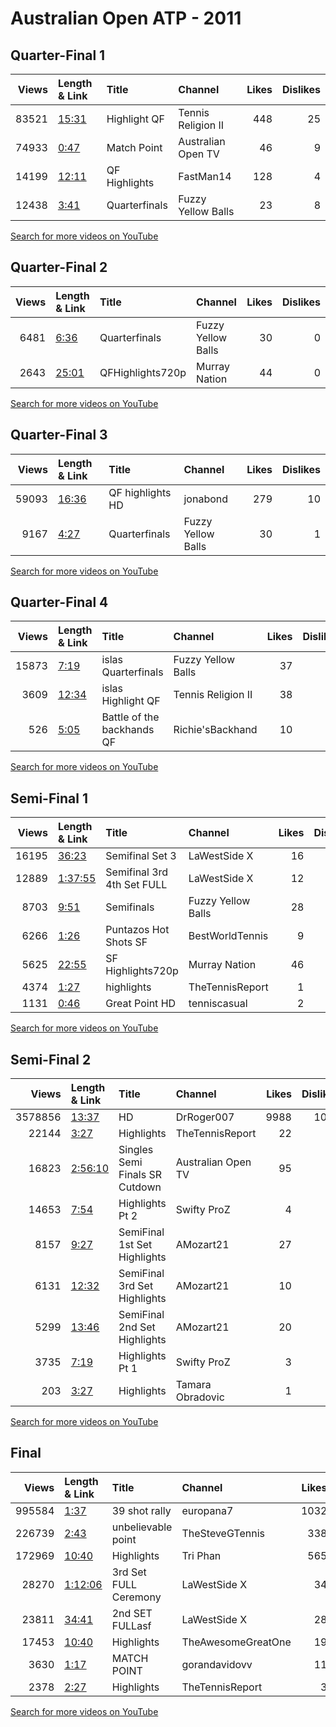 
# Australian Open ATP - 2011
    
## Quarter-Final 1
|   Views | Length & Link                                        | Title          | Channel            |   Likes |   Dislikes |
|--------:|:-----------------------------------------------------|:---------------|:-------------------|--------:|-----------:|
|   83521 | [15:31](https://www.youtube.com/watch?v=NqBWvVoZ-zQ) | Highlight   QF | Tennis Religion II |     448 |         25 |
|   74933 | [0:47](https://www.youtube.com/watch?v=jgBTk3QH08s)  | Match Point    | Australian Open TV |      46 |          9 |
|   14199 | [12:11](https://www.youtube.com/watch?v=A1WTOIB82fs) | QF Highlights  | FastMan14          |     128 |          4 |
|   12438 | [3:41](https://www.youtube.com/watch?v=I_EeLUaoJsM)  | Quarterfinals  | Fuzzy Yellow Balls |      23 |          8 |

[Search for more videos on YouTube](https://www.youtube.com/results?search_query=%22australian+open%22+%22Ferrer%22+%22Nadal%22+%222011%22+%22highlights%22)     

## Quarter-Final 2
|   Views | Length & Link                                        | Title            | Channel            |   Likes |   Dislikes |
|--------:|:-----------------------------------------------------|:-----------------|:-------------------|--------:|-----------:|
|    6481 | [6:36](https://www.youtube.com/watch?v=v-bTFH-MFfo)  | Quarterfinals    | Fuzzy Yellow Balls |      30 |          0 |
|    2643 | [25:01](https://www.youtube.com/watch?v=AenxjxvlUKE) | QFHighlights720p | Murray Nation      |      44 |          0 |

[Search for more videos on YouTube](https://www.youtube.com/results?search_query=%22australian+open%22+%22Murray%22+%22Dolgopolov%22+%222011%22+%22highlights%22)     

## Quarter-Final 3
|   Views | Length & Link                                        | Title               | Channel            |   Likes |   Dislikes |
|--------:|:-----------------------------------------------------|:--------------------|:-------------------|--------:|-----------:|
|   59093 | [16:36](https://www.youtube.com/watch?v=dfqgV0istqs) | QF    highlights HD | jonabond           |     279 |         10 |
|    9167 | [4:27](https://www.youtube.com/watch?v=qk3fukvpG4s)  | Quarterfinals       | Fuzzy Yellow Balls |      30 |          1 |

[Search for more videos on YouTube](https://www.youtube.com/results?search_query=%22australian+open%22+%22Djokovic%22+%22Berdych%22+%222011%22+%22highlights%22)     

## Quarter-Final 4
|   Views | Length & Link                                        | Title                            | Channel            |   Likes |   Dislikes |
|--------:|:-----------------------------------------------------|:---------------------------------|:-------------------|--------:|-----------:|
|   15873 | [7:19](https://www.youtube.com/watch?v=tdAGC5Pm4UI)  | islas     Quarterfinals          | Fuzzy Yellow Balls |      37 |          3 |
|    3609 | [12:34](https://www.youtube.com/watch?v=HXch5e9j6uc) | islas  Highlight   QF            | Tennis Religion II |      38 |          0 |
|     526 | [5:05](https://www.youtube.com/watch?v=O7MSnPdxxAA)  | Battle of the backhands       QF | Richie'sBackhand   |      10 |          0 |

[Search for more videos on YouTube](https://www.youtube.com/results?search_query=%22australian+open%22+%22Federer%22+%22Wawrinka%22+%222011%22+%22highlights%22)     

## Semi-Final 1
|   Views | Length & Link                                          | Title                           | Channel            |   Likes |   Dislikes |
|--------:|:-------------------------------------------------------|:--------------------------------|:-------------------|--------:|-----------:|
|   16195 | [36:23](https://www.youtube.com/watch?v=GiJ538mtYpg)   | Semifinal      Set 3            | LaWestSide X       |      16 |          0 |
|   12889 | [1:37:55](https://www.youtube.com/watch?v=zwNyEcvdJjs) | Semifinal    3rd   4th Set FULL | LaWestSide X       |      12 |          0 |
|    8703 | [9:51](https://www.youtube.com/watch?v=wpzfXitNp8A)    | Semifinals                      | Fuzzy Yellow Balls |      28 |          3 |
|    6266 | [1:26](https://www.youtube.com/watch?v=omnWgc7WwNY)    | Puntazos Hot Shots    SF        | BestWorldTennis    |       9 |          0 |
|    5625 | [22:55](https://www.youtube.com/watch?v=QaQJwttg_rY)   | SF Highlights720p               | Murray Nation      |      46 |          4 |
|    4374 | [1:27](https://www.youtube.com/watch?v=ZgKR1v1Vqwk)    | highlights                      | TheTennisReport    |       1 |          0 |
|    1131 | [0:46](https://www.youtube.com/watch?v=VNEl6pj6aoI)    | Great Point    HD               | tenniscasual       |       2 |          0 |

[Search for more videos on YouTube](https://www.youtube.com/results?search_query=%22australian+open%22+%22Murray%22+%22Ferrer%22+%222011%22+%22highlights%22)     

## Semi-Final 2
|   Views | Length & Link                                          | Title                             | Channel            |   Likes |   Dislikes |
|--------:|:-------------------------------------------------------|:----------------------------------|:-------------------|--------:|-----------:|
| 3578856 | [13:37](https://www.youtube.com/watch?v=k3O5gXuxiQQ)   | HD                                | DrRoger007         |    9988 |       1078 |
|   22144 | [3:27](https://www.youtube.com/watch?v=hsf0BaQai3I)    | Highlights                        | TheTennisReport    |      22 |          0 |
|   16823 | [2:56:10](https://www.youtube.com/watch?v=XWu1lWJu5bg) | Singles Semi Finals    SR Cutdown | Australian Open TV |      95 |         16 |
|   14653 | [7:54](https://www.youtube.com/watch?v=yoyUWagygzo)    | Highlights Pt 2                   | Swifty ProZ        |       4 |          3 |
|    8157 | [9:27](https://www.youtube.com/watch?v=EwPSh79m0RY)    | SemiFinal  1st Set Highlights     | AMozart21          |      27 |          2 |
|    6131 | [12:32](https://www.youtube.com/watch?v=FmXM4ysOAwc)   | SemiFinal  3rd Set Highlights     | AMozart21          |      10 |          2 |
|    5299 | [13:46](https://www.youtube.com/watch?v=pI8WbktWZco)   | SemiFinal  2nd Set Highlights     | AMozart21          |      20 |          0 |
|    3735 | [7:19](https://www.youtube.com/watch?v=s5k8drUa3zY)    | Highlights Pt 1                   | Swifty ProZ        |       3 |          0 |
|     203 | [3:27](https://www.youtube.com/watch?v=UNYWbfPv54U)    | Highlights                        | Tamara Obradovic   |       1 |          0 |

[Search for more videos on YouTube](https://www.youtube.com/results?search_query=%22australian+open%22+%22Djokovic%22+%22Federer%22+%222011%22+%22highlights%22)     

## Final
|   Views | Length & Link                                          | Title                   | Channel            |   Likes |   Dislikes |
|--------:|:-------------------------------------------------------|:------------------------|:-------------------|--------:|-----------:|
|  995584 | [1:37](https://www.youtube.com/watch?v=3bosnckZ08Y)    | 39 shot rally           | europana7          |    1032 |         38 |
|  226739 | [2:43](https://www.youtube.com/watch?v=40948fFQeYQ)    | unbelievable point      | TheSteveGTennis    |     338 |          9 |
|  172969 | [10:40](https://www.youtube.com/watch?v=kAMJ8vsvLUk)   | Highlights              | Tri Phan           |     565 |         17 |
|   28270 | [1:12:06](https://www.youtube.com/watch?v=KeazoLLkl7I) | 3rd Set FULL   Ceremony | LaWestSide X       |      34 |          0 |
|   23811 | [34:41](https://www.youtube.com/watch?v=uTNgw_KiZSs)   | 2nd SET FULLasf         | LaWestSide X       |      28 |          1 |
|   17453 | [10:40](https://www.youtube.com/watch?v=zSYUIN1bJ1Y)   | Highlights              | TheAwesomeGreatOne |      19 |          1 |
|    3630 | [1:17](https://www.youtube.com/watch?v=DXAE7Jfybyk)    | MATCH POINT             | gorandavidovv      |      11 |          0 |
|    2378 | [2:27](https://www.youtube.com/watch?v=UA8Ve0_f70c)    | Highlights              | TheTennisReport    |       3 |          0 |

[Search for more videos on YouTube](https://www.youtube.com/results?search_query=%22australian+open%22+%22Djokovic%22+%22Murray%22+%222011%22+%22highlights%22)     
